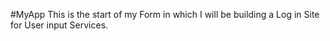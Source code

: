 #MyApp
This is the start of my Form in which I will be building a Log in Site for User input Services.